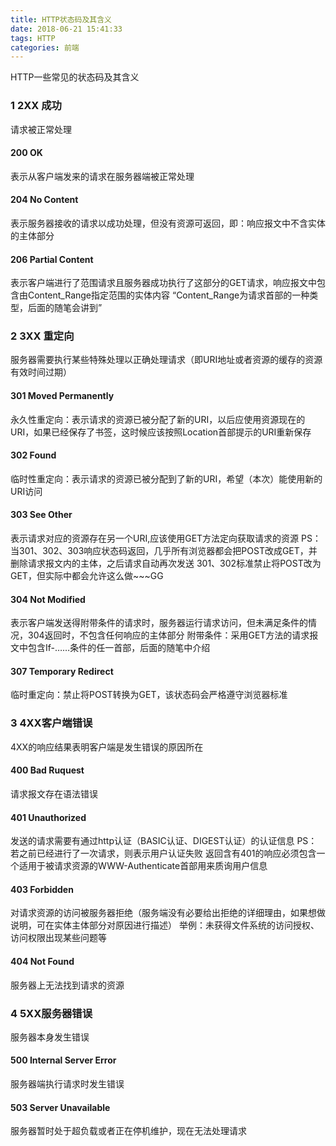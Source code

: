 ```yaml
---
title: HTTP状态码及其含义
date: 2018-06-21 15:41:33
tags: HTTP
categories: 前端
---
```


HTTP一些常见的状态码及其含义
<escape><!-- more --></escape>
### 1  2XX 成功
请求被正常处理
#### 200 OK
表示从客户端发来的请求在服务器端被正常处理
#### 204 No Content
表示服务器接收的请求以成功处理，但没有资源可返回，即：响应报文中不含实体的主体部分
#### 206 Partial Content
表示客户端进行了范围请求且服务器成功执行了这部分的GET请求，响应报文中包含由Content_Range指定范围的实体内容
“Content_Range为请求首部的一种类型，后面的随笔会讲到”

### 2  3XX 重定向
服务器需要执行某些特殊处理以正确处理请求（即URI地址或者资源的缓存的资源有效时间过期）
#### 301 Moved Permanently
永久性重定向：表示请求的资源已被分配了新的URI，以后应使用资源现在的URI，如果已经保存了书签，这时候应该按照Location首部提示的URI重新保存
#### 302 Found
临时性重定向：表示请求的资源已被分配到了新的URI，希望（本次）能使用新的URI访问
#### 303 See Other
表示请求对应的资源存在另一个URI,应该使用GET方法定向获取请求的资源
PS：当301、302、303响应状态码返回，几乎所有浏览器都会把POST改成GET，并删除请求报文内的主体，之后请求自动再次发送
301、302标准禁止将POST改为GET，但实际中都会允许这么做~~~GG
#### 304 Not Modified
表示客户端发送得附带条件的请求时，服务器运行请求访问，但未满足条件的情况，304返回时，不包含任何响应的主体部分
附带条件：采用GET方法的请求报文中包含If-……条件的任一首部，后面的随笔中介绍
#### 307 Temporary Redirect
临时重定向：禁止将POST转换为GET，该状态码会严格遵守浏览器标准

### 3  4XX客户端错误
4XX的响应结果表明客户端是发生错误的原因所在
#### 400 Bad Ruquest
请求报文存在语法错误
#### 401 Unauthorized
发送的请求需要有通过http认证（BASIC认证、DIGEST认证）的认证信息
PS：若之前已经进行了一次请求，则表示用户认证失败
返回含有401的响应必须包含一个适用于被请求资源的WWW-Authenticate首部用来质询用户信息
#### 403 Forbidden
对请求资源的访问被服务器拒绝（服务端没有必要给出拒绝的详细理由，如果想做说明，可在实体主体部分对原因进行描述）
举例：未获得文件系统的访问授权、访问权限出现某些问题等
#### 404 Not Found
服务器上无法找到请求的资源

### 4   5XX服务器错误
服务器本身发生错误
#### 500 Internal Server Error
服务器端执行请求时发生错误
#### 503 Server Unavailable
服务器暂时处于超负载或者正在停机维护，现在无法处理请求
